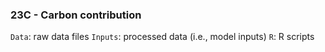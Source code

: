 ### 23C - Carbon contribution

`Data`: raw data files
`Inputs`: processed data (i.e., model inputs)
`R`: R scripts
